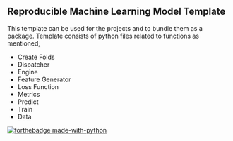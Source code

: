 ## Reproducible Machine Learning Model Template 

This template can be used for the projects and to bundle them as a package.
Template consists of python files related to functions as mentioned,
- Create Folds
- Dispatcher
- Engine
- Feature Generator
- Loss Function
- Metrics
- Predict
- Train
- Data


[![forthebadge made-with-python](http://ForTheBadge.com/images/badges/made-with-python.svg)](https://www.python.org/)
